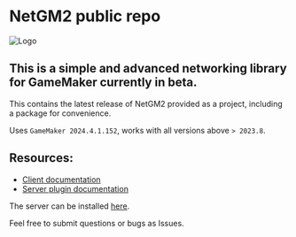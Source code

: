 # NetGM2 public repo
![Logo](github/logo.png)

## This is a simple and advanced networking library for GameMaker currently in beta.

This contains the latest release of NetGM2 provided as a project, including a package for convenience.

Uses `GameMaker 2024.4.1.152`, works with all versions above `> 2023.8`.

## Resources:
- [Client documentation](https://github.com/kenan238/netgm2-docs-client/blob/main/start.md)
- [Server plugin documentation](https://github.com/kenan238/netgm2-docs-server/blob/main/start.md)


The server can be installed [here](https://kenanyazbeck.com/netgm2/server-latest).

Feel free to submit questions or bugs as Issues.
